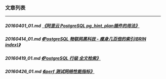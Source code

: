 ### 文章列表  
----  
##### 20160401_01.md   [《阿里云 PostgreSQL pg_hint_plan插件的用法》](20160401_01.md)  
##### 20160414_01.md   [《PostgreSQL 物联网黑科技 - 瘦身几百倍的索引(BRIN index)》](20160414_01.md)  
##### 20160419_01.md   [《PostgreSQL 行级 全文检索》](20160419_01.md)  
##### 20160426_01.md   [《iperf 测试网络性能指标》](20160426_01.md)  
